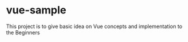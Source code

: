 # vue-sample
This project is to give basic idea on Vue concepts and implementation to the Beginners
